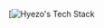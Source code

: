 [![Hyezo's Tech Stack](https://github-readme-tech-stack.vercel.app/api/cards?title=Hyezo%27s+Tech+Stack&align=center&titleAlign=center&lineCount=2&line1=react%2Creact%2C0842f0%3Bnext.js%2Cnext%2Cffffff%3Bsvelte%2Csvelte%2Ce9652d%3Bstorybook%2Cstorybook%2CFF4785%3B&line2=NestJS%2Cnestjs%2Cf30b0b%3Bflutter%2Cflutter%2C2da1e6%3Btypescript%2Cts%2C1d69b1%3Bjavascript%2Cjs%2Cf8f206%3B)
